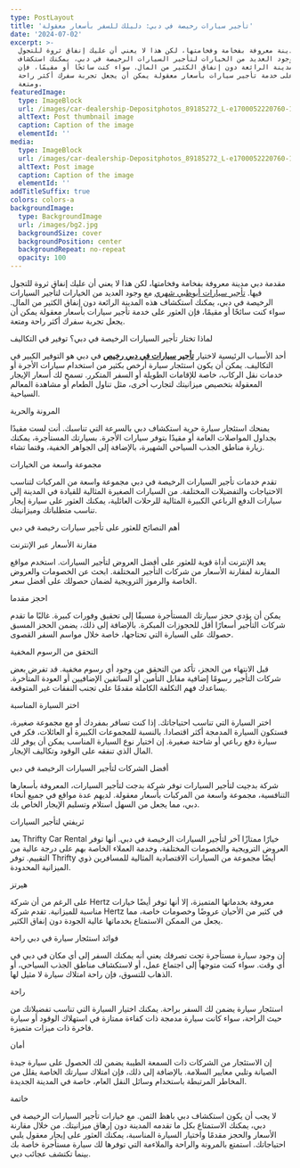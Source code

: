 ```yaml
---
type: PostLayout
title: 'تأجير سيارات رخيصة في دبي: دليلك للسفر بأسعار معقولة'
date: '2024-07-02'
excerpt: >-
  دبي مدينة معروفة بفخامة وفخامتها، لكن هذا لا يعني أن عليك إنفاق ثروة للتجول
  فيها. مع وجود العديد من الخيارات لتأجير السيارات الرخيصة في دبي، يمكنك استكشاف
  هذه المدينة الرائعة دون إنفاق الكثير من المال. سواء كنت سائحًا أو مقيمًا، فإن
  العثور على خدمة تأجير سيارات بأسعار معقولة يمكن أن يجعل تجربة سفرك أكثر راحة
  ومتعة.
featuredImage:
  type: ImageBlock
  url: /images/car-dealership-Depositphotos_89185272_L-e1700052220760-1536x1025.jpg
  altText: Post thumbnail image
  caption: Caption of the image
  elementId: ''
media:
  type: ImageBlock
  url: /images/car-dealership-Depositphotos_89185272_L-e1700052220760-1536x1025.jpg
  altText: Post image
  caption: Caption of the image
  elementId: ''
addTitleSuffix: true
colors: colors-a
backgroundImage:
  type: BackgroundImage
  url: /images/bg2.jpg
  backgroundSize: cover
  backgroundPosition: center
  backgroundRepeat: no-repeat
  opacity: 100
---
```

مقدمة
دبي مدينة معروفة بفخامة وفخامتها، لكن هذا لا يعني أن عليك إنفاق ثروة للتجول فيها.  [تأجير سيارات أبوظبي شهري](https://al-emadcars.com/ar/ou-loactions/car-rental-abu-dhabi/) مع وجود العديد من الخيارات لتأجير السيارات الرخيصة في دبي، يمكنك استكشاف هذه المدينة الرائعة دون إنفاق الكثير من المال. سواء كنت سائحًا أو مقيمًا، فإن العثور على خدمة تأجير سيارات بأسعار معقولة يمكن أن يجعل تجربة سفرك أكثر راحة ومتعة.

لماذا تختار تأجير السيارات الرخيصة في دبي؟
توفير في التكاليف

أحد الأسباب الرئيسية لاختيار [**تأجير سيارات في دبي رخيص**](https://al-emadcars.com/ar/) في دبي هو التوفير الكبير في التكاليف. يمكن أن يكون استئجار سيارة أرخص بكثير من استخدام سيارات الأجرة أو خدمات نقل الركاب، خاصة للإقامات الطويلة أو السفر المتكرر. تسمح لك أسعار الإيجار المعقولة بتخصيص ميزانيتك لتجارب أخرى، مثل تناول الطعام أو مشاهدة المعالم السياحية.

المرونة والحرية

يمنحك استئجار سيارة حرية استكشاف دبي بالسرعة التي تناسبك. أنت لست مقيدًا بجداول المواصلات العامة أو مقيدًا بتوفر سيارات الأجرة. بسيارتك المستأجرة، يمكنك زيارة مناطق الجذب السياحي الشهيرة، بالإضافة إلى الجواهر الخفية، وقتما تشاء.

مجموعة واسعة من الخيارات

تقدم خدمات تأجير السيارات الرخيصة في دبي مجموعة واسعة من المركبات لتناسب الاحتياجات والتفضيلات المختلفة. من السيارات الصغيرة المثالية للقيادة في المدينة إلى سيارات الدفع الرباعي الكبيرة المثالية للرحلات العائلية، يمكنك العثور على سيارة إيجار تناسب متطلباتك وميزانيتك.

أهم النصائح للعثور على تأجير سيارات رخيصة في دبي

مقارنة الأسعار عبر الإنترنت

يعد الإنترنت أداة قوية للعثور على أفضل العروض لتأجير السيارات. استخدم مواقع المقارنة لمقارنة الأسعار من شركات التأجير المختلفة. ابحث عن الخصومات والعروض الخاصة والرموز الترويجية لضمان حصولك على أفضل سعر.

احجز مقدما

يمكن أن يؤدي حجز سيارتك المستأجرة مسبقًا إلى تحقيق وفورات كبيرة. غالبًا ما تقدم شركات التأجير أسعارًا أقل للحجوزات المبكرة. بالإضافة إلى ذلك، يضمن الحجز المسبق حصولك على السيارة التي تحتاجها، خاصة خلال مواسم السفر القصوى.

التحقق من الرسوم المخفية

قبل الانتهاء من الحجز، تأكد من التحقق من وجود أي رسوم مخفية. قد تفرض بعض شركات التأجير رسومًا إضافية مقابل التأمين أو السائقين الإضافيين أو العودة المتأخرة. يساعدك فهم التكلفة الكاملة مقدمًا على تجنب النفقات غير المتوقعة.

اختر السيارة المناسبة

اختر السيارة التي تناسب احتياجاتك. إذا كنت تسافر بمفردك أو مع مجموعة صغيرة، فستكون السيارة المدمجة أكثر اقتصادا. بالنسبة للمجموعات الكبيرة أو العائلات، فكر في سيارة دفع رباعي أو شاحنة صغيرة. إن اختيار نوع السيارة المناسب يمكن أن يوفر لك المال الذي تنفقه على الوقود وتكاليف الإيجار.

أفضل الشركات لتأجير السيارات الرخيصة في دبي

شركة بدجيت لتأجير السيارات
توفر شركة بدجت لتأجير السيارات، المعروفة بأسعارها التنافسية، مجموعة واسعة من المركبات بأسعار معقولة. لديهم عدة مواقع في جميع أنحاء دبي، مما يجعل من السهل استلام وتسليم الإيجار الخاص بك.

ثريفتي لتأجير السيارات

يعد Thrifty Car Rental خيارًا ممتازًا آخر لتأجير السيارات الرخيصة في دبي. أنها توفر العروض الترويجية والخصومات المختلفة، وخدمة العملاء الخاصة بهم على درجة عالية من التقييم. توفر Thrifty أيضًا مجموعة من السيارات الاقتصادية المثالية للمسافرين ذوي الميزانية المحدودة.

هيرتز

على الرغم من أن شركة Hertz معروفة بخدماتها المتميزة، إلا أنها توفر أيضًا خيارات مناسبة للميزانية. تقدم شركة Hertz في كثير من الأحيان عروضًا وخصومات خاصة، مما يجعل من الممكن الاستمتاع بخدماتها عالية الجودة دون إنفاق الكثير.

فوائد استئجار سيارة في دبي
راحة

إن وجود سيارة مستأجرة تحت تصرفك يعني أنه يمكنك السفر إلى أي مكان في دبي في أي وقت. سواء كنت متوجهاً إلى اجتماع عمل، أو لاستكشاف مناطق الجذب السياحي، أو الذهاب للتسوق، فإن راحة امتلاك سيارة لا مثيل لها.

راحة

استئجار سيارة يضمن لك السفر براحة. يمكنك اختيار السيارة التي تناسب تفضيلاتك من حيث الراحة، سواء كانت سيارة مدمجة ذات كفاءة ممتازة في استهلاك الوقود أو سيارة فاخرة ذات ميزات متميزة.

أمان

إن الاستئجار من الشركات ذات السمعة الطيبة يضمن لك الحصول على سيارة جيدة الصيانة وتلبي معايير السلامة. بالإضافة إلى ذلك، فإن امتلاك سيارتك الخاصة يقلل من المخاطر المرتبطة باستخدام وسائل النقل العام، خاصة في المدينة الجديدة.

خاتمة

لا يجب أن يكون استكشاف دبي باهظ الثمن. مع خيارات تأجير السيارات الرخيصة في دبي، يمكنك الاستمتاع بكل ما تقدمه المدينة دون إرهاق ميزانيتك. من خلال مقارنة الأسعار والحجز مقدمًا واختيار السيارة المناسبة، يمكنك العثور على إيجار معقول يلبي احتياجاتك. استمتع بالمرونة والراحة والملاءمة التي توفرها لك سيارة مستأجرة خاصة بك بينما تكتشف عجائب دبي.
